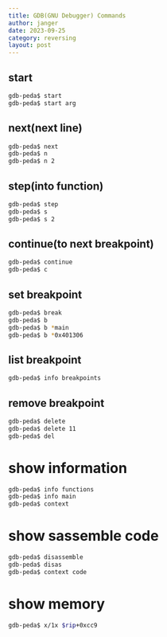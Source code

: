 ```yaml
---
title: GDB(GNU Debugger) Commands
author: janger
date: 2023-09-25
category: reversing
layout: post
---
```



## start

~~~ bash
gdb-peda$ start
gdb-peda$ start arg
~~~


## next(next line)

~~~ bash
gdb-peda$ next
gdb-peda$ n
gdb-peda$ n 2
~~~

## step(into function)

~~~ bash
gdb-peda$ step
gdb-peda$ s
gdb-peda$ s 2
~~~

## continue(to next breakpoint)

~~~ bash
gdb-peda$ continue
gdb-peda$ c
~~~

## set breakpoint

~~~ bash
gdb-peda$ break
gdb-peda$ b
gdb-peda$ b *main
gdb-peda$ b *0x401306
~~~

## list breakpoint

~~~ bash
gdb-peda$ info breakpoints
~~~

## remove breakpoint

~~~ bash
gdb-peda$ delete
gdb-peda$ delete 11
gdb-peda$ del
~~~


# show information

~~~ bash
gdb-peda$ info functions
gdb-peda$ info main
gdb-peda$ context
~~~

# show sassemble code

~~~ bash
gdb-peda$ disassemble
gdb-peda$ disas
gdb-peda$ context code
~~~



# show memory

~~~ bash
gdb-peda$ x/1x $rip+0xcc9
~~~









